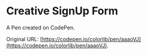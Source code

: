 # Creative SignUp Form

A Pen created on CodePen.

Original URL: [https://codepen.io/colorlib/pen/aaaoVJ](https://codepen.io/colorlib/pen/aaaoVJ).

